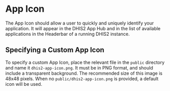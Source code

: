 # App Icon

The App Icon should allow a user to quickly and uniquely identify your application. It will appear in the DHIS2 App Hub and in the list of available applications in the Headerbar of a running DHIS2 instance.

## Specifying a Custom App Icon

To specify a custom App Icon, place the relevant file in the `public` directory and name it `dhis2-app-icon.png`. It must be in PNG format, and should include a transparent background. The recommended size of this image is 48x48 pixels. When no `public/dhis2-app-icon.png` is provided, a default icon will be used.
